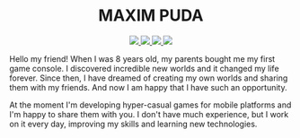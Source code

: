 <h1 align="center">MAXIM PUDA</h1>
<p align="center"> 
 <a href="https://www.facebook.com/maximpuda" alt="facebook">
   <img src="https://img.shields.io/badge/-facebook-%23181717?style=flat-square&logo=facebook&logoColor=ffffff" />
 </a>
  
 <a href="https://github.com/MaximPuda" alt="github">
   <img src="https://img.shields.io/badge/-github-%23181717?style=flat-square&logo=github" />
 </a>
  
 <a href="https://www.instagram.com/maximpuda" alt="instagram">
   <img src="https://img.shields.io/badge/-instagram-%23181717?style=flat-square&logo=instagram&logoColor=white&link=https://www.instagram.com/maximpuda" />
 </a>
 
 <a href="https://habr.com/ru/users/MaximPuda/" alt="habr">
   <img src="https://img.shields.io/badge/-habr-%23181717?style=flat-square&logo=habr&logoColor=white"/>
 </a>
</p>

Hello my friend! When I was 8 years old, my parents bought me my first game console. I discovered incredible new worlds and it changed my life forever. Since then, I have dreamed of creating my own worlds and sharing them with my friends. And now I am happy that I have such an opportunity.

At the moment I'm developing hyper-casual games for mobile platforms and I'm happy to share them with you. I don't have much experience, but I work on it every day, improving my skills and learning new technologies.

